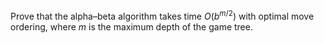 

Prove that the alpha–beta algorithm takes time $O(b^{m/2})$ with optimal
move ordering, where $m$ is the maximum depth of the game tree.

